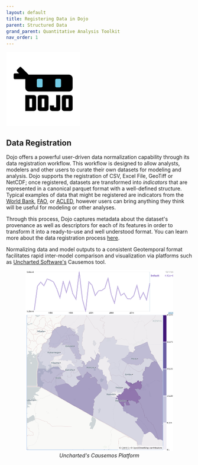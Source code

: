 ```yaml
---
layout: default
title: Registering Data in Dojo
parent: Structured Data
grand_parent: Quantitative Analysis Toolkit
nav_order: 1
---
```


<a href="https://github.com/dojo-modeling/dojo">
    <img src="../../images/dojo/Dojo_Logo_profile.png" width="200px"/> 
</a>

## Data Registration

 Dojo offers a powerful user-driven data normalization capability through its data registration workflow. This workflow is designed to allow analysts, modelers and other users to curate their own datasets for modeling and analysis. Dojo supports the registration of CSV, Excel File, GeoTiff or NetCDF; once registered, datasets are transformed into _indicators_ that are represented in a canonical parquet format with a well-defined structure. Typical examples of data that might be registered are indicators from the [World Bank](https://data.worldbank.org/), [FAO](http://www.fao.org/statistics/en/), or [ACLED](https://acleddata.com/), however users can bring anything they think will be useful for modeling or other analyses. 

Through this process, Dojo captures metadata about the dataset's provenance as well as descriptors for each of its features in order to transform it into a ready-to-use and well understood format. You can learn more about the data registration process [here](https://www.dojo-modeling.com/data-registration.html).

Normalizing data and model outputs to a consistent Geotemporal format facilitates rapid inter-model comparison and visualization via platforms such as [Uncharted Software's](https://uncharted.software/) Causemos tool.

<p align="center">
    <img src="../../images/dojo/causemos_viz.png" width="400" title="Causemos Modeling Platform"/> 
    <br/>
    <i>Uncharted's Causemos Platform</i>
</p>